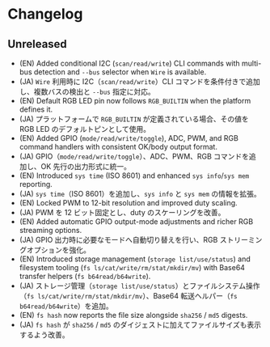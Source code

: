 # Changelog

## Unreleased
- (EN) Added conditional I2C (`scan/read/write`) CLI commands with multi-bus detection and `--bus` selector when `Wire` is available.
- (JA) `Wire` 利用時に I2C（`scan/read/write`）CLI コマンドを条件付きで追加し、複数バスの検出と `--bus` 指定に対応。
- (EN) Default RGB LED pin now follows `RGB_BUILTIN` when the platform defines it.
- (JA) プラットフォームで `RGB_BUILTIN` が定義されている場合、その値を RGB LED のデフォルトピンとして使用。
- (EN) Added GPIO (`mode/read/write/toggle`), ADC, PWM, and RGB command handlers with consistent OK/body output format.
- (JA) GPIO（`mode/read/write/toggle`）、ADC、PWM、RGB コマンドを追加し、OK 先行の出力形式に統一。
- (EN) Introduced `sys time` (ISO 8601) and enhanced `sys info`/`sys mem` reporting.
- (JA) `sys time`（ISO 8601）を追加し、`sys info` と `sys mem` の情報を拡張。
- (EN) Locked PWM to 12-bit resolution and improved duty scaling.
- (JA) PWM を 12 ビット固定とし、duty のスケーリングを改善。
- (EN) Added automatic GPIO output-mode adjustments and richer RGB streaming options.
- (JA) GPIO 出力時に必要なモードへ自動切り替えを行い、RGB ストリーミングオプションを強化。
- (EN) Introduced storage management (`storage list/use/status`) and filesystem tooling (`fs ls/cat/write/rm/stat/mkdir/mv`) with Base64 transfer helpers (`fs b64read/b64write`).
- (JA) ストレージ管理（`storage list/use/status`）とファイルシステム操作（`fs ls/cat/write/rm/stat/mkdir/mv`）、Base64 転送ヘルパー（`fs b64read/b64write`）を追加。
- (EN) `fs hash` now reports the file size alongside `sha256` / `md5` digests.
- (JA) `fs hash` が `sha256` / `md5` のダイジェストに加えてファイルサイズも表示するよう改善。
